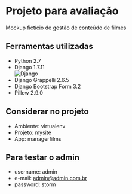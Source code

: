 # Projeto para avaliação
Mockup fictício de gestão de conteúdo de filmes

## Ferramentas utilizadas
* Python 2.7
* Django 1.7.11 <br>![Django](http://cewing.github.io/training.python_web/html/_images/django-pony.png)
* Django Grappelli 2.6.5
* Django Bootstrap Form 3.2
* Pillow 2.9.0

## Considerar no projeto
* Ambiente: virtualenv
* Projeto: mysite
* App: managerfilms

## Para testar o admin
* username: admin
* e-mail: admin@admin.com.br
* password: storm
